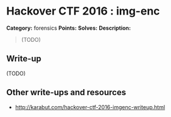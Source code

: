 # Hackover CTF 2016 : img-enc

**Category:** forensics
**Points:**
**Solves:**
**Description:**

> (TODO)

## Write-up

(TODO)

## Other write-ups and resources

* http://karabut.com/hackover-ctf-2016-imgenc-writeup.html
